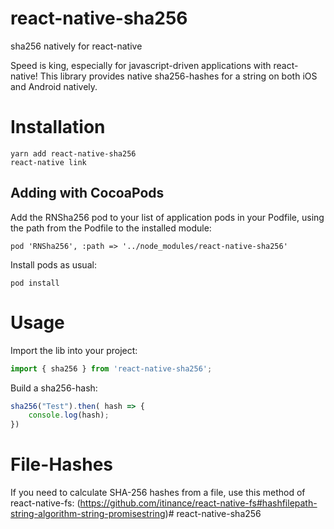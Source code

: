 # react-native-sha256
sha256 natively for react-native

Speed is king, especially for javascript-driven applications with react-native!
This library provides native sha256-hashes for a string on both iOS and Android
natively. 

# Installation
```
yarn add react-native-sha256
react-native link
```

## Adding with CocoaPods

Add the RNSha256 pod to your list of application pods in your Podfile, using the path from the Podfile to the installed module:

```
pod 'RNSha256', :path => '../node_modules/react-native-sha256'
```

Install pods as usual:
```
pod install
```

# Usage

Import the lib into your project:

```javascript
import { sha256 } from 'react-native-sha256';
```

Build a sha256-hash:

```javascript
sha256("Test").then( hash => {
    console.log(hash);
})
```

# File-Hashes

If you need to calculate SHA-256 hashes from a file, use this method of react-native-fs:
(https://github.com/itinance/react-native-fs#hashfilepath-string-algorithm-string-promisestring)# react-native-sha256
